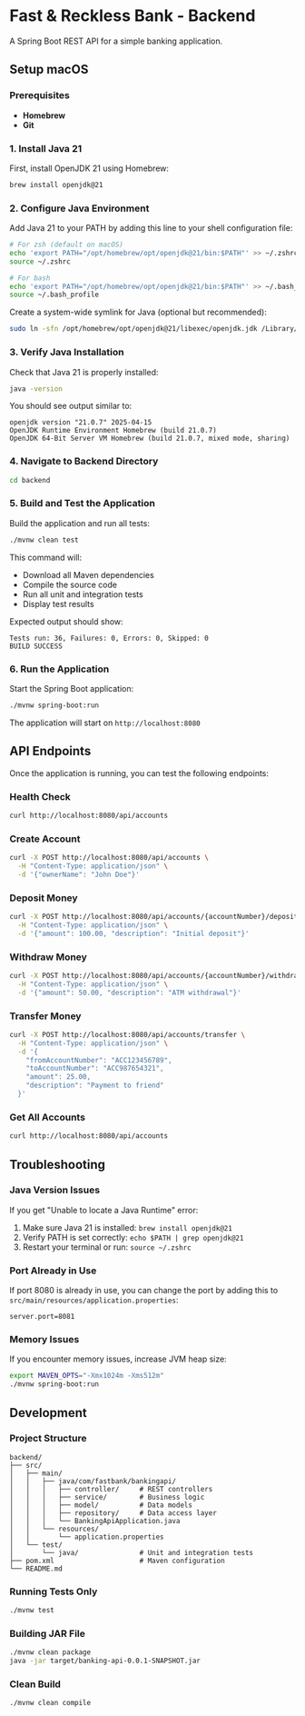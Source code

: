 # Fast & Reckless Bank - Backend

A Spring Boot REST API for a simple banking application.

## Setup **macOS**

### Prerequisites

- **Homebrew** 
- **Git**

### 1. Install Java 21

First, install OpenJDK 21 using Homebrew:

```bash
brew install openjdk@21
```

### 2. Configure Java Environment

Add Java 21 to your PATH by adding this line to your shell configuration file:

```bash
# For zsh (default on macOS)
echo 'export PATH="/opt/homebrew/opt/openjdk@21/bin:$PATH"' >> ~/.zshrc
source ~/.zshrc

# For bash
echo 'export PATH="/opt/homebrew/opt/openjdk@21/bin:$PATH"' >> ~/.bash_profile
source ~/.bash_profile
```

Create a system-wide symlink for Java (optional but recommended):

```bash
sudo ln -sfn /opt/homebrew/opt/openjdk@21/libexec/openjdk.jdk /Library/Java/JavaVirtualMachines/openjdk-21.jdk
```

### 3. Verify Java Installation

Check that Java 21 is properly installed:

```bash
java -version
```

You should see output similar to:
```
openjdk version "21.0.7" 2025-04-15
OpenJDK Runtime Environment Homebrew (build 21.0.7)
OpenJDK 64-Bit Server VM Homebrew (build 21.0.7, mixed mode, sharing)
```

### 4. Navigate to Backend Directory

```bash
cd backend
```

### 5. Build and Test the Application

Build the application and run all tests:

```bash
./mvnw clean test
```

This command will:
- Download all Maven dependencies
- Compile the source code
- Run all unit and integration tests
- Display test results

Expected output should show:
```
Tests run: 36, Failures: 0, Errors: 0, Skipped: 0
BUILD SUCCESS
```

### 6. Run the Application

Start the Spring Boot application:

```bash
./mvnw spring-boot:run
```

The application will start on `http://localhost:8080`

## API Endpoints

Once the application is running, you can test the following endpoints:

### Health Check
```bash
curl http://localhost:8080/api/accounts
```

### Create Account
```bash
curl -X POST http://localhost:8080/api/accounts \
  -H "Content-Type: application/json" \
  -d '{"ownerName": "John Doe"}'
```

### Deposit Money
```bash
curl -X POST http://localhost:8080/api/accounts/{accountNumber}/deposit \
  -H "Content-Type: application/json" \
  -d '{"amount": 100.00, "description": "Initial deposit"}'
```

### Withdraw Money
```bash
curl -X POST http://localhost:8080/api/accounts/{accountNumber}/withdraw \
  -H "Content-Type: application/json" \
  -d '{"amount": 50.00, "description": "ATM withdrawal"}'
```

### Transfer Money
```bash
curl -X POST http://localhost:8080/api/accounts/transfer \
  -H "Content-Type: application/json" \
  -d '{
    "fromAccountNumber": "ACC123456789",
    "toAccountNumber": "ACC987654321", 
    "amount": 25.00,
    "description": "Payment to friend"
  }'
```

### Get All Accounts
```bash
curl http://localhost:8080/api/accounts
```

## Troubleshooting

### Java Version Issues

If you get "Unable to locate a Java Runtime" error:
1. Make sure Java 21 is installed: `brew install openjdk@21`
2. Verify PATH is set correctly: `echo $PATH | grep openjdk@21`
3. Restart your terminal or run: `source ~/.zshrc`

### Port Already in Use

If port 8080 is already in use, you can change the port by adding this to `src/main/resources/application.properties`:
```properties
server.port=8081
```

### Memory Issues

If you encounter memory issues, increase JVM heap size:
```bash
export MAVEN_OPTS="-Xmx1024m -Xms512m"
./mvnw spring-boot:run
```

## Development

### Project Structure

```
backend/
├── src/
│   ├── main/
│   │   ├── java/com/fastbank/bankingapi/
│   │   │   ├── controller/     # REST controllers
│   │   │   ├── service/        # Business logic
│   │   │   ├── model/          # Data models
│   │   │   ├── repository/     # Data access layer
│   │   │   └── BankingApiApplication.java
│   │   └── resources/
│   │       └── application.properties
│   └── test/
│       └── java/               # Unit and integration tests
├── pom.xml                     # Maven configuration
└── README.md
```

### Running Tests Only

```bash
./mvnw test
```

### Building JAR File

```bash
./mvnw clean package
java -jar target/banking-api-0.0.1-SNAPSHOT.jar
```

### Clean Build

```bash
./mvnw clean compile
``` 